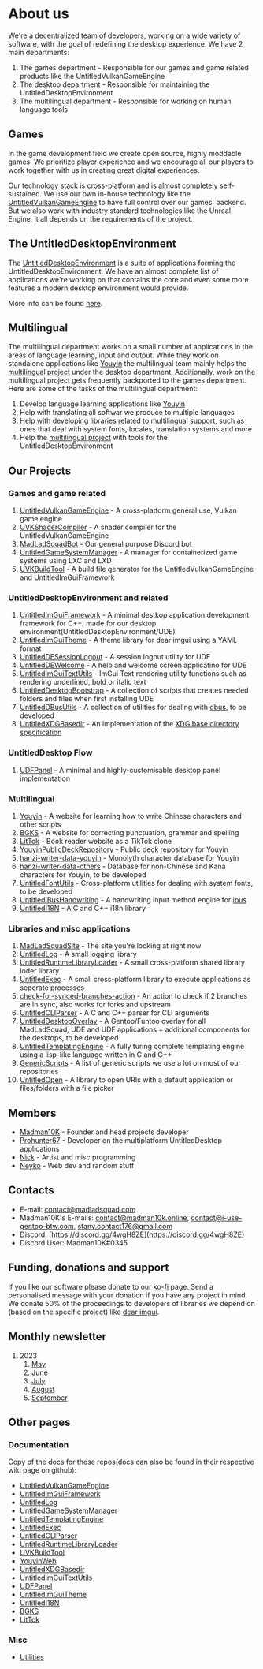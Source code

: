 # About us
We're a decentralized team of developers, working on a wide variety of software, with the goal of redefining the desktop 
experience. We have 2 main departments:

1. The games department - Responsible for our games and game related products like the UntitledVulkanGameEngine
1. The desktop department - Responsible for maintaining the UntitledDesktopEnvironment
1. The multilingual department - Responsible for working on human language tools

## Games
In the game development field we create open source, highly moddable games. We prioritize player experience and we encourage all 
our players to work together with us in creating great digital experiences.

Our technology stack is cross-platform and is almost completely self-sustained. We use our own in-house technology like the 
[UntitledVulkanGameEngine](https://github.com/MadLadSquad/UntitledVulkanGameEngine) to
have full control over our games' backend. But we also work with industry standard technologies like the Unreal Engine, it all 
depends on the requirements of the project.

## The UntitledDesktopEnvironment
The [UntitledDesktopEnvironment](https://madladsquad.com/desktop) is a suite of applications forming the 
UntitledDesktopEnvironment. We have an almost complete list of applications we're working on that contains the core and even some 
more features a modern desktop environment would provide.

More info can be found [here](https://madladsquad.com/desktop).

## Multilingual
The multilingual department works on a small number of applications in the areas of language learning, input and output. 
While they work on standalone applications like [Youyin](https://youyin.madladsquad.com/) the multilingual team mainly 
helps the [multilingual project](https://madladsquad.com/untitled-desktop/subprojects/i18n) under the desktop department.
Additionally, work on the multilingual project gets frequently backported to the games department. Here are some of the tasks of 
the multilingual department:

1. Develop language learning applications like [Youyin](https://youyin.madladsquad.com/)
1. Help with translating all softwar we produce to multiple languages
1. Help with developing libraries related to multilingual support, such as ones that deal with system fonts, locales, translation systems and more
1. Help the [multilingual project](https://madladsquad.com/untitled-desktop/subprojects/i18n) with tools for the UntitledDesktopEnvironment

## Our Projects
### Games and game related
1. [UntitledVulkanGameEngine](https://github.com/MadLadSquad/UntitledVulkanGameEngine) - A cross-platform general use, Vulkan game engine
1. [UVKShaderCompiler](https://github.com/MadLadSquad/UVKShaderCompiler) - A shader compiler for the UntitledVulkanGameEngine
1. [MadLadSquadBot](https://github.com/MadLadSquad/MadLadSquadBot) - Our general purpose Discord bot
1. [UntitledGameSystemManager](https://github.com/MadLadSquad/UntitledGameSystemManager) - A manager for containerized game systems using LXC and LXD
1. [UVKBuildTool](https://github.com/MadLadSquad/UVKBuildTool) - A build file generator for the UntitledVulkanGameEngine and UntitledImGuiFramework

### UntitledDesktopEnvironment and related
1. [UntitledImGuiFramework](https://github.com/MadLadSquad/UntitledImGuiFramework) - A minimal destkop application development framework for C++, 
made for our desktop environment(UntitledDesktopEnvironment/UDE)
1. [UntitledImGuiTheme](https://github.com/MadLadSquad/UntitledImGuiTheme) - A theme library for dear imgui using a YAML format
1. [UntitledDESessionLogout](https://github.com/MadLadSquad/UntitledDESessionLogout) - A session logout utility for UDE
1. [UntitledDEWelcome](https://github.com/MadLadSquad/UntitledDEWelcome) - A help and welcome screen applicatino for UDE
1. [UntitledImGuiTextUtils](https://github.com/MadLadSquad/UntitledImGuiTextUtils) - ImGui Text rendering utility functions such as rendering underlined, bold or italic text
1. [UntitledDesktopBootstrap](https://github.com/MadLadSquad/UntitledDesktopBootstrap) - A collection of scripts that creates needed folders and files when first installing UDE
1. [UntitledDBusUtils](https://github.com/MadLadSquad/UntitledDBusUtils) - A collection of utilities for dealing with [dbus](https://en.wikipedia.org/wiki/D-Bus), to be developed
1. [UntitledXDGBasedir](https://github.com/MadLadSquad/UntitledXDGBasedir) - An implementation of the [XDG base directory specification](https://specifications.freedesktop.org/basedir-spec/basedir-spec-latest.html)

### UntitledDesktop Flow
1. [UDFPanel](https://github.com/MadLadSquad/UDFPanel) - A minimal and highly-customisable desktop panel implementation

### Multilingual
1. [Youyin](https://github.com/MadLadSquad/YouyinWeb) - A website for learning how to write Chinese characters and other scripts
1. [BGKS](https://github.com/MadLadSquad/BGKS) - A website for correcting punctuation, grammar and spelling
1. [LitTok](https://github.com/MadLadSquad/LitTok) - Book reader website as a TikTok clone
1. [YouyinPublicDeckRepository](https://github.com/MadLadSquad/YouyinPublicDeckRepository) - Public deck repository for Youyin
1. [hanzi-writer-data-youyin](https://github.com/MadLadSquad/hanzi-writer-data-youyin) - Monolyth character database for Youyin
1. [hanzi-writer-data-others](https://github.com/MadLadSquad/hanzi-writer-data-others) - Database for non-Chinese and Kana characters for Youyin, to be developed
1. [UntitledFontUtils](https://github.com/MadLadSquad/UntitledFontUtils) - Cross-platform utilities for dealing with system fonts, to be developed
1. [UntitledIBusHandwriting](https://github.com/MadLadSquad/UntitledIBusHandwriting) - A handwriting input method engine for [ibus](https://en.wikipedia.org/wiki/Intelligent_Input_Bus)
1. [UntitledI18N](https://github.com/MadLadSquad/UntitledI18N) - A C and C++ i18n library

### Libraries and misc applications
1. [MadLadSquadSite](https://github.com/MadLadSquad/MadLadSquadSite) - The site you're looking at right now
1. [UntitledLog](https://github.com/MadLadSquad/UntitledLog) - A small logging library
1. [UntitledRuntimeLibraryLoader](https://github.com/MadLadSquad/UntitledRuntimeLibraryLoader) - A small cross-platform shared library loder library
1. [UntitledExec](https://github.com/MadLadSquad/UntitledExec) - A small cross-platform library to execute applications as seperate processes
1. [check-for-synced-branches-action](https://github.com/MadLadSquad/check-for-synced-branches-action) - An action to check if 2
branches are in sync, also works for forks and upstream
1. [UntitledCLIParser](https://github.com/MadLadSquad/UntitledCLIParser) - A C and C++ parser for CLI arguments
1. [UntitledDesktopOverlay](https://github.com/MadLadSquad/UntitledDesktopOverlay) - A Gentoo/Funtoo overlay for all MadLadSquad, UDE and UDF applications + additional components for the desktops, to be developed
1. [UntitledTemplatingEngine](https://github.com/MadLadSquad/UntitledTemplatingEngine) - A fully turing complete templating engine using a lisp-like language written in C and C++
1. [GenericScripts](https://github.com/MadLadSquad/GenericScripts) - A list of generic scripts we use a lot on most of our repositories
1. [UntitledOpen](https://github.com/MadLadSquad/UntitledOpen) - A library to open URIs with a default application or files/folders with a file picker

## Members
- [Madman10K](https://github.com/Madman10K) - Founder and head projects developer
- [Prohunter67](https://github.com/ProHunter67BG) - Developer on the multiplatform UntitledDesktop applications
- [Nick](https://github.com/nick-1666) - Artist and misc programming
- [Neyko](https://github.com/Neyko641) - Web dev and random stuff

## Contacts
- E-mail: contact@madladsquad.com
- Madman10K's E-mails: contact@madman10k.online, contact@i-use-gentoo-btw.com, stanv.contact176@gmail.com
- Discord: [https://discord.gg/4wgH8ZE](https://discord.gg/4wgH8ZE)
- Discord User: Madman10K#0345

## Funding, donations and support
If you like our software please donate to our [ko-fi](https://ko-fi.com/madladsquad) page. Send a personalised message with 
your donation if you have any project in mind. We donate 50% of the proceedings to developers of libraries we depend on
(based on the specific project) like [dear imgui](https://github.com/ocornut/imgui).

## Monthly newsletter
1. 2023
    1. [May](https://madladsquad.com/monthly-newsletter/2023/May)
    1. [June](https://madladsquad.com/monthly-newsletter/2023/June)
    1. [July](https://madladsquad.com/monthly-newsletter/2023/July)
    1. [August](https://madladsquad.com/monthly-newsletter/2023/August)
    1. [September](https://madladsquad.com/monthly-newsletter/2023/September)

## Other pages
### Documentation
Copy of the docs for these repos(docs can also be found in their respective wiki page on github):

- [UntitledVulkanGameEngine](https://madladsquad.com/docs/UntitledVulkanGameEngine/Home)
- [UntitledImGuiFramework](https://madladsquad.com/docs/UntitledImGuiFramework/Home)
- [UntitledLog](https://madladsquad.com/docs/UntitledLog/Home)
- [UntitledGameSystemManager](https://madladsquad.com/docs/UntitledGameSystemManager/Home)
- [UntitledTemplatingEngine](https://madladsquad.com/docs/UntitledTemplatingEngine/Home)
- [UntitledExec](https://madladsquad.com/docs/UntitledExec/Home)
- [UntitledCLIParser](https://madladsquad.com/docs/UntitledCLIParser/Home)
- [UntitledRuntimeLibraryLoader](https://madladsquad.com/docs/UntitledRuntimeLibraryLoader/Home)
- [UVKBuildTool](https://madladsquad.com/docs/UVKBuildTool/Home)
- [YouyinWeb](https://madladsquad.com/docs/YouyinWeb/Home)
- [UntitledXDGBasedir](https://madladsquad.com/docs/UntitledXDGBasedir/Home)
- [UntitledImGuiTextUtils](https://madladsquad.com/docs/UntitledImGuiTextUtils/Home)
- [UDFPanel](https://madladsquad.com/docs/UDFPanel/Home)
- [UntitledImGuiTheme](https://madladsquad.com/docs/UntitledImGuiTheme/Home)
- [UntitledI18N](https://madladsquad.com/docs/UntitledI18N/Home)
- [BGKS](https://madladsquad.com/docs/BGKS/Home)
- [LitTok](https://madladsquad.com/docs/LitTok/Home)

### Misc
- [Utilities](https://madladsquad.com/utilities)

